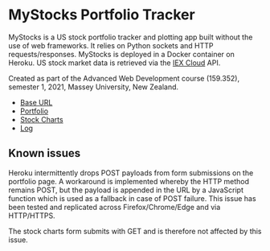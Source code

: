 # MyStocks Portfolio Tracker

MyStocks is a US stock portfolio tracker and plotting app built without the use of web frameworks. It relies on Python sockets and HTTP requests/responses. MyStocks is deployed in a Docker container on Heroku. US stock market data is retrieved via the [IEX Cloud](https://www.iexcloud.io/) API.

Created as part of the Advanced Web Development course (159.352), semester 1, 2021, Massey University, New Zealand.

- [Base URL](https://mystocks-159352.herokuapp.com)
- [Portfolio](https://mystocks-159352.herokuapp.com/portfolio)
- [Stock Charts](https://mystocks-159352.herokuapp.com/stocks)
- [Log](https://mystocks-159352.herokuapp.com/logs.txt)

## Known issues

Heroku intermittently drops POST payloads from form submissions on the portfolio page. A workaround is implemented whereby the HTTP method remains POST, but the payload is appended in the URL by a JavaScript function which is used as a fallback in case of POST failure. This issue has been tested and replicated across Firefox/Chrome/Edge and via HTTP/HTTPS.

The stock charts form submits with GET and is therefore not affected by this issue.